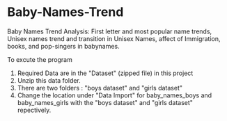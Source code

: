 # Baby-Names-Trend
Baby Names Trend Analysis: First letter and most popular name trends, Unisex names trend and transition in Unisex Names, affect of Immigration, books, and pop-singers in babynames.

To excute the program
1. Required Data are in the "Dataset" (zipped file) in this project
2. Unzip this data folder.
3. There are two folders : "boys dataset" and "girls dataset" 
4. Change the location under "Data Import" for baby_names_boys and baby_names_girls with the "boys dataset" and "girls dataset" repectively.
